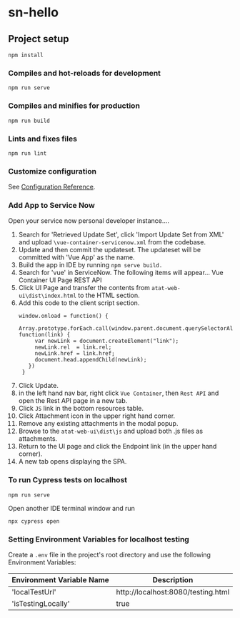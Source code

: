 # sn-hello

## Project setup
```
npm install
```

### Compiles and hot-reloads for development
```
npm run serve
```

### Compiles and minifies for production
```
npm run build
```

### Lints and fixes files
```
npm run lint
```

### Customize configuration
See [Configuration Reference](https://cli.vuejs.org/config/).


### Add App to Service Now ###
Open your service now personal developer instance....
1. Search for 'Retrieved Update Set', click 'Import Update Set from XML' and upload `\vue-container-servicenow.xml` from the codebase. 
2. Update and then commit the updateset.  The updateset will be committed with 'Vue App' as the name.
3. Build the app in IDE by running `npm serve build.`  
4. Search for 'vue' in ServiceNow.  The following items will appear...
   Vue Container
     UI Page
     REST API
5. Click UI Page and transfer the contents from `atat-web-ui\dist\index.html` to the HTML section.
6. Add this code to the client script section.
   ``` 	
   window.onload = function() {
    Array.prototype.forEach.call(window.parent.document.querySelectorAll("link[rel=stylesheet]"), function(link) {
        var newLink = document.createElement("link");
        newLink.rel  = link.rel;
        newLink.href = link.href;
        document.head.appendChild(newLink);
      })
    } 
   ```
7. Click Update.  
8. in the left hand nav bar, right click `Vue Container`, then `Rest API` and open the Rest API page in a new tab. 
9. Click `JS` link in the bottom resources table.
10. Click Attachment icon in the upper right hand corner. 
11. Remove any existing attachments in the modal popup.
12. Browse to the `atat-web-ui\dist\js` and upload both .js files as attachments. 
13. Return to the UI page and click the Endpoint link (in the upper hand corner).
14. A new tab opens displaying the SPA.


### To run Cypress tests on localhost

```
npm run serve
```

Open another IDE terminal window and run 

```
npx cypress open
```
### Setting Environment Variables for localhost testing

Create a `.env` file in the project's root directory and use the following Environment Variables:

| Environment Variable Name | Description          |
| ------------------------- | -------------------- |
| 'localTestUrl'            | http://localhost:8080/testing.html |
| 'isTestingLocally'        | true                |

```